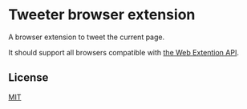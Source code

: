 # Tweeter browser extension

A browser extension to tweet the current page.

It should support all browsers compatible with [the Web Extention API](https://developer.mozilla.org/en-US/docs/Mozilla/Add-ons/WebExtensions/API).

## License

[MIT](LICENSE)

